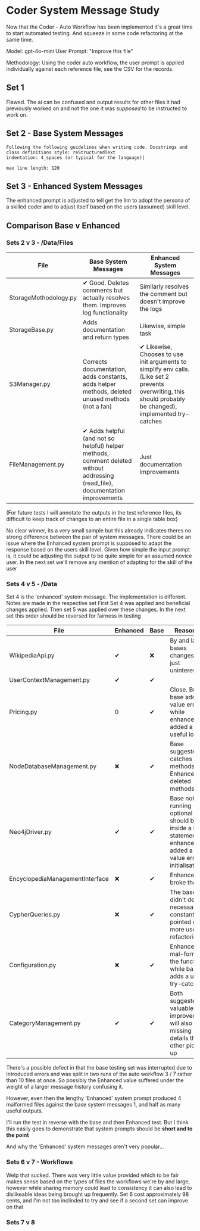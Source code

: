 # Coder System Message Study

Now that the Coder - Auto Workflow has been implemented it's a great time to start automated testing. 
And squeeze in some code refactoring at the same time.

Model: gpt-4o-mini
User Prompt: "Improve this file"

Methodology: Using the coder auto workflow, the user prompt is applied individually against each reference file, see the CSV for the records.

## Set 1

Flawed. The ai can be confused and output results for other files it had previously worked on and not the one it was *supposed*
to be instructed to work on.


## Set 2 - Base System Messages

```
Following the following guidelines when writing code. Docstrings and class definitions style: reStructuredText
indentation: 4_spaces (or typical for the language)|

max line length: 120
```

## Set 3 - Enhanced System Messages

The enhanced prompt is adjusted to tell get the llm to adopt the persona of a skilled coder and to adjust itself based on the users
(assumed) skill level.

## Comparison Base v Enhanced

### Sets 2 v 3 - /Data/Files

| File                  | Base System Messages                                                                                                           | Enhanced System Messages                                                                                                                                     |
|-----------------------|--------------------------------------------------------------------------------------------------------------------------------|--------------------------------------------------------------------------------------------------------------------------------------------------------------|
| StorageMethodology.py | ✔ Good. Deletes comments but actually resolves them. Improves log functionality                                                | Similarly resolves the comment but doesn't improve the logs                                                                                                  |
| StorageBase.py        | Adds documentation and return types                                                                                            | Likewise, simple task                                                                                                                                        |
| S3Manager.py          | Corrects documentation, adds constants, adds helper methods, deleted unused methods (not a fan)                                | ✔ Likewise, Chooses to use init arguments to simplify env calls. (Like set 2 prevents overwriting, this should probably be changed), implemented try-catches |
| FileManagement.py     | ✔ Adds helpful (and not so helpful) helper methods, comment deleted without addressing (read_file), documentation improvements | Just documentation improvements                                                                                                                              |

(For future tests I will annotate the outputs in the test reference files, its difficult to keep track of changes to an entire file in a single table box)

No clear winner, its a very small sample but this already indicates theres no strong difference between the pair of system messages.
There could be an issue where the Enhanced system prompt is supposed to adapt the response based on the users skill level.
Given how simple the input prompt is, it could be adjusting the output to be quite simple for an assumed novice user.
In the next set we'll remove any mention of adapting for the skill of the user

### Sets 4 v 5 - /Data

Set 4 is the 'enhanced' system message. The implementation is different. Notes are made in the respective set
First Set 4 was applied and beneficial changes applied. Then set 5 was applied over these changes.
In the next set this order should be reversed for fairness in testing


| File                            | Enhanced | Base | Reasoning                                                                                                                |
|---------------------------------|----------|------|--------------------------------------------------------------------------------------------------------------------------|
| WikipediaApi.py                 | ✔        | ❌    | By and large bases changes were just uninteresting                                                                       |
| UserContextManagement.py        | ✔        | ✔    |                                                                                                                          |
| Pricing.py                      | 0        | ✔    | Close. But base added a value error while enhanced just added a useful log                                               |
| NodeDatabaseManagement.py       | ❌        | ✔    | Base suggested try catches for all methods. Enhanced deleted methods                                                     |
| Neo4jDriver.py                  | ✔        | ✔    | Base noticed running optional field should be inside a if statement, enhanced added a good value error to initialisation |
| EncyclopediaManagementInterface | ❌        | ✔    | Enhanced broke the file.                                                                                                 |
| CypherQueries.py                | ❌        | ✔    | The base didn't delete necessary constants and pointed out more useful refactorings                                      |
| Configuration.py                | ❌        | ✔    | Enhanced, mal-forms the function, while base adds a useful try-catch                                                      |
| CategoryManagement.py           | ✔        | ✔    | Both suggested valuable improvements will also missing details the other picked up                                       |

There's a possible defect in that the base testing set was interrupted due to introduced errors and was split in two runs of the auto workflow
3 / 7 rather than 10 files at once. So possibly the Enhanced value suffered under the weight of a larger message history confusing it.

However, even then the lengthy 'Enhanced' system prompt produced 4 malformed files against the base system messages 1,
and half as many useful outputs.

I'll run the test in reverse with the base and then Enhanced test. But I think this easily goes to demonstrate that system prompts should be
**short and to the point**

And why the 'Enhanced' system messages aren't very popular...

### Sets 6 v 7 - Workflows

Welp that sucked. There was very little value provided which to be fair makes sense based on the types of files the workflows 
we're by and large, however while sharing memory could lead to consistency it can also lead to dislikeable ideas being brought up frequently.
Set 6 cost approximately 98 cents, and I'm not too inclinded to try and see if a second set can improve on that

### Sets 7 v 8
